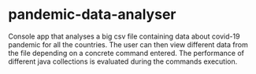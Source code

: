 # pandemic-data-analyser
Console app that analyses a big csv file containing data about covid-19 pandemic for all the countries. The user can then view different data from the file depending on a concrete command entered. The performance of different java collections is evaluated during the commands execution.
